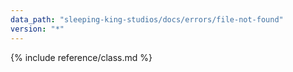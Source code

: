 ```yaml
---
data_path: "sleeping-king-studios/docs/errors/file-not-found"
version: "*"
---
```


{% include reference/class.md %}
